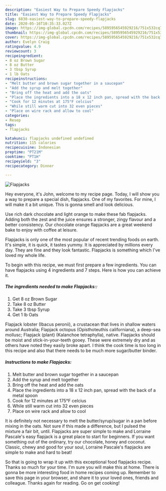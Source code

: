 ```yaml
---
description: "Easiest Way to Prepare Speedy Flapjacks"
title: "Easiest Way to Prepare Speedy Flapjacks"
slug: 6830-easiest-way-to-prepare-speedy-flapjacks
date: 2020-05-16T10:35:33.027Z
image: https://img-global.cpcdn.com/recipes/5895956545929216/751x532cq70/flapjacks-recipe-main-photo.jpg
thumbnail: https://img-global.cpcdn.com/recipes/5895956545929216/751x532cq70/flapjacks-recipe-main-photo.jpg
cover: https://img-global.cpcdn.com/recipes/5895956545929216/751x532cq70/flapjacks-recipe-main-photo.jpg
author: Evelyn Craig
ratingvalue: 4.9
reviewcount: 3
recipeingredient:
- 8 oz Brown Sugar
- 8 oz Butter
- 3 tbsp Syrup
- 1 lb Oats
recipeinstructions:
- "Melt butter and brown sugar together in a saucepan"
- "Add the syrup and melt together"
- "Bring off the heat and add the oats"
- "Place the ingredients into a 18 x 12 inch pan, spread with the back of a metal spoon"
- "Cook for 12 minutes at 175°F celcius"
- "While still warm cut into 32 even pieces"
- "Place on wire rack and allow to cool"
categories:
- Resep
tags:
- flapjacks

katakunci: flapjacks undefined undefined
nutrition: 115 calories
recipecuisine: Indonesian
preptime: "PT21M"
cooktime: "PT1H"
recipeyield: "3"
recipecategory: Dinner

---
```



![Flapjacks](https://img-global.cpcdn.com/recipes/5895956545929216/751x532cq70/flapjacks-recipe-main-photo.jpg)

Hey everyone, it's John, welcome to my recipe page. Today, I will show you a way to prepare a special dish, flapjacks. One of my favorites. For mine, I will make it a bit unique. This is gonna smell and look delicious.

Use rich dark chocolate and light orange to make these fab flapjacks. Adding both the zest and the juice ensures a stronger, zingy flavour and a better consistency. Our chocolate orange flapjacks are a great weekend bake to enjoy with coffee at leisure.

Flapjacks is only one of the most popular of recent trending foods on earth. It's simple, it is quick, it tastes yummy. It is appreciated by millions every day. They are fine and they look fantastic. Flapjacks is something which I've loved my whole life.


To begin with this recipe, we must first prepare a few ingredients. You can have flapjacks using 4 ingredients and 7 steps. Here is how you can achieve it.

##### The ingredients needed to make Flapjacks::

1. Get 8 oz Brown Sugar
1. Take 8 oz Butter
1. Take 3 tbsp Syrup
1. Get 1 lb Oats


Flapjack lobster (Ibacus peronii), a crustacean that lives in shallow waters around Australia; Flapjack octopus (Opisthoteuthis californiana), a deep-sea mollusc; Flapjack (plant) (Kalanchoe tetraphylla), native. Flapjacks should be moist and stick-in-your-teeth gooey. These were extremely dry and as others have noted they easily broke apart. I think the cook time is too long in this recipe and also that there needs to be much more sugar/butter binder. 

##### Instructions to make Flapjacks:

1. Melt butter and brown sugar together in a saucepan
1. Add the syrup and melt together
1. Bring off the heat and add the oats
1. Place the ingredients into a 18 x 12 inch pan, spread with the back of a metal spoon
1. Cook for 12 minutes at 175°F celcius
1. While still warm cut into 32 even pieces
1. Place on wire rack and allow to cool


It is definitely not necessary to melt the butter/syrup/sugar in a pan before mixing in the oats. Not sure if this made a difference, but I pulsed the mixture a fair bit, until. Flapjacks are super simple to make and Lorraine Pascale&#39;s easy flapjack is a great place to start for beginners. If you want something out of the ordinary, try our chocolate, honey and coconut. Classic, chewy and good for your soul, Lorraine Pascale&#39;s flapjacks are simple to make and hard to beat! 

So that is going to wrap it up with this exceptional food flapjacks recipe. Thanks so much for your time. I'm sure you will make this at home. There is gonna be more interesting food in home recipes coming up. Remember to save this page in your browser, and share it to your loved ones, friends and colleague. Thanks again for reading. Go on get cooking!
